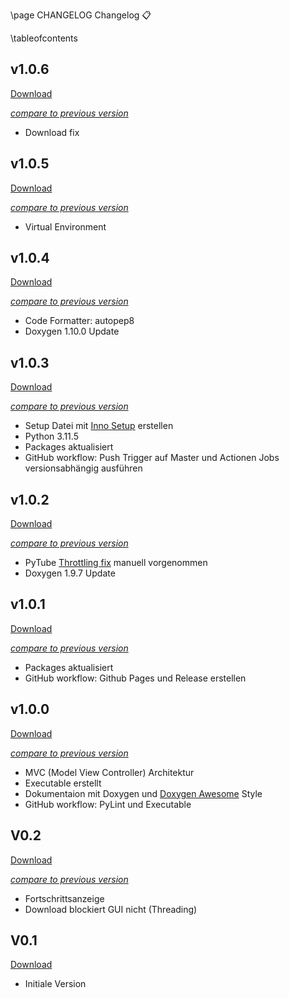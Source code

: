 \page CHANGELOG Changelog 📋️

\tableofcontents

## v1.0.6

[Download](https://github.com/timounger/YouTubeDownloader/releases/tag/v1.0.6)

_[compare to previous version](https://github.com/timounger/YouTubeDownloader/compare/v1.0.5...v1.0.6)_

- Download fix

## v1.0.5

[Download](https://github.com/timounger/YouTubeDownloader/releases/tag/v1.0.5)

_[compare to previous version](https://github.com/timounger/YouTubeDownloader/compare/v1.0.4...v1.0.5)_

- Virtual Environment

## v1.0.4

[Download](https://github.com/timounger/YouTubeDownloader/releases/tag/v1.0.4)

_[compare to previous version](https://github.com/timounger/YouTubeDownloader/compare/v1.0.3...v1.0.4)_

- Code Formatter: autopep8
- Doxygen 1.10.0 Update

## v1.0.3

[Download](https://github.com/timounger/YouTubeDownloader/releases/tag/v1.0.3)

_[compare to previous version](https://github.com/timounger/YouTubeDownloader/compare/v1.0.2...v1.0.3)_

- Setup Datei mit [Inno Setup](https://jrsoftware.org/isinfo.php) erstellen
- Python 3.11.5
- Packages aktualisiert
- GitHub workflow: Push Trigger auf Master und Actionen Jobs versionsabhängig ausführen

## v1.0.2

[Download](https://github.com/timounger/YouTubeDownloader/releases/tag/v1.0.2)

_[compare to previous version](https://github.com/timounger/YouTubeDownloader/compare/v1.0.1...v1.0.2)_

- PyTube [Throttling fix](https://github.com/pytube/pytube/pull/1716/files) manuell vorgenommen
- Doxygen 1.9.7 Update

## v1.0.1

[Download](https://github.com/timounger/YouTubeDownloader/releases/tag/v1.0.1)

_[compare to previous version](https://github.com/timounger/YouTubeDownloader/compare/v1.0.0...v1.0.1)_

- Packages aktualisiert
- GitHub workflow: Github Pages und Release erstellen

## v1.0.0

[Download](https://github.com/timounger/YouTubeDownloader/releases/tag/v1.0.0)

_[compare to previous version](https://github.com/timounger/YouTubeDownloader/compare/V0.2...v1.0.0)_

- MVC (Model View Controller) Architektur
- Executable erstellt
- Dokumentaion mit Doxygen und [Doxygen Awesome](https://jothepro.github.io/doxygen-awesome-css/) Style
- GitHub workflow: PyLint und Executable

## V0.2

[Download](https://github.com/timounger/YouTubeDownloader/releases/tag/V0.2)

_[compare to previous version](https://github.com/timounger/YouTubeDownloader/compare/V0.1...V0.2)_

- Fortschrittsanzeige
- Download blockiert GUI nicht (Threading)

## V0.1

[Download](https://github.com/timounger/YouTubeDownloader/releases/tag/V0.1)

- Initiale Version

